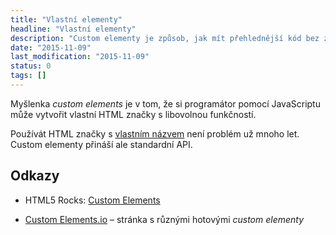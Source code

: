 ```yaml
---
title: "Vlastní elementy"
headline: "Vlastní elementy"
description: "Custom elementy je způsob, jak mít přehlednější kód bez změti <code>&lt;div></code>."
date: "2015-11-09"
last_modification: "2015-11-09"
status: 0
tags: []
---
```


Myšlenka *custom elements* je v tom, že si programátor pomocí JavaScriptu může vytvořit vlastní HTML značky s libovolnou funkčností.

Používát HTML značky s [vlastním názvem](/vlastni-html-znacky) není problém už mnoho let. Custom elementy přináší ale standardní API.

## Odkazy

  - HTML5 Rocks: [Custom Elements](http://www.html5rocks.com/en/tutorials/webcomponents/customelements/)

  - [Custom Elements.io](https://customelements.io/) – stránka s různými hotovými *custom elementy*